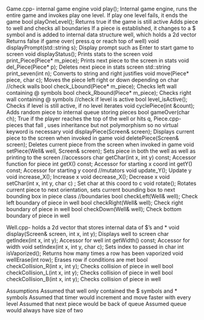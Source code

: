 
Game.cpp- internal game engine
    void play();
Internal game engine, runs the entire game and invokes play one level. If play one level fails, it ends the game
    bool playOneLevel();
Returns true if the game is still active 
Adds piece to well and checks all boundaries
If a piece is established, it changes to a $ symbol and is added to internal data structure well, which holds a 2d vector
Returns false if game over( press.q or reach top of well)
    void displayPrompt(std::string s);
Display prompt such as Enter to start game to screen
    void displayStatus();
Prints stats to the screen
    void print_Piece(Piece* m_piece);
Prints next piece to the screen in stats
    void del_Piece(Piece* p);
Deletes next piece in stats screen
    std::string print_seven(int n);
Converts to string and right justifies
    void move(Piece* piece, char c);
Moves the piece left right or down depending on char
    //check walls
    bool check_Lbound(Piece* m_piece);
Checks left wall containing @ symbols
    bool check_Rbound(Piece* m_piece);
Checks right wall containing @ symbols
    //check if level is active
    bool level_isActive();
Checks if level is still active, if no level iterates
    void cyclePiece(int &count);
Adds random piece to internal queue storing pieces
    bool gameOver(char ch);
True if the player reaches the top of the well or hits q, 
Piece.cpp- pieces that fall , uses inheritance but not polymorphism so no virtual keyword is necessary
void displayPiece(Screen& screen);
Displays current piece to the screen when invoked in game
    void deletePiece(Screen& screen);
Deletes current piece from the screen when invoked in game
    void setPiece(Well& well, Screen& screen);
Sets piece in both the well as well as printing to the screen
    //accessors
    char getChar(int x, int y) const;
Accessor function for piece
    int getX() const;
Accessor for starting x coord
    int getY() const;
Accessor for starting y coord
    //mutators
    void update_Y();
Update y
    void increase_X();
Increase x
    void decrease_X();
Decrease x
    void setChar(int x, int y, char c) ;
Set char at this coord to c
    void rotate();
Rotates current piece to next orientation, sets current bounding box to next bounding box in piece class
    //boundaries
    bool checkLeft(Well& well);
Check left boundary  of piece in well
    bool checkRight(Well& well);
Check right boundary  of piece in well
    bool checkDown(Well& well);
Check bottom boundary of piece in well

Well.cpp- holds a 2d vector that stores internal data of $’s and *
  void display(Screen& screen, int x, int y);
Displays well to screen
    char getIndex(int x, int y);
Accessor for well
    int getWidth() const;
Accessor for width
    void setIndex(int x, int y, char c);
Sets index to passed in char
    int isVaporized();
Returns how many times a row has been vaporized
    void wellErase(int row);
Erases row if conditions are met
    bool checkCollision_R(int x, int y);
Checks collision of piece in well
    bool checkCollision_L(int x, int y);
Checks collision of piece in well
    bool checkCollision_B(int x, int y);
Checks collision of piece in well



Assumptions
Assumed that well only contained the $ symbols and * symbols
Assumed that timer would increment and move faster with every level
Assumed that next piece would be back of queue
Assumed queue would always have size of two 
